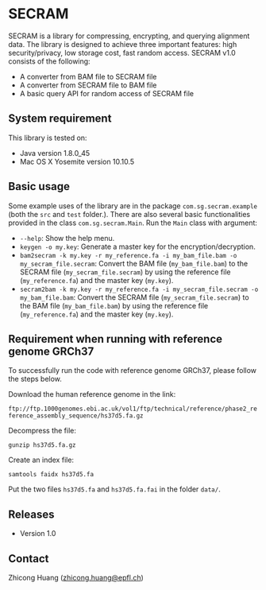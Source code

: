 # SECRAM
SECRAM is a library for compressing, encrypting, and querying alignment data. The library is designed to achieve three important features: high security/privacy, low storage cost, fast random access. SECRAM v1.0 consists of the following:
  * A converter from BAM file to SECRAM file
  * A converter from SECRAM file to BAM file
  * A basic query API for random access of SECRAM file

## System requirement
This library is tested on:
  * Java version 1.8.0_45
  * Mac OS X Yosemite version 10.10.5

## Basic usage
Some example uses of the library are in the package `com.sg.secram.example` (both the `src` and `test` folder.). There are also several basic functionalities provided in the class `com.sg.secram.Main`. Run the `Main` class with argument:

  * `--help`: Show the help menu.
  * `keygen -o my.key`: Generate a master key for the encryption/decryption.
  * `bam2secram -k my.key -r my_reference.fa -i my_bam_file.bam -o my_secram_file.secram`: Convert the BAM file (`my_bam_file.bam`) to the SECRAM file (`my_secram_file.secram`) by using the reference file (`my_reference.fa`) and the master key (`my.key`).
  * `secram2bam -k my.key -r my_reference.fa -i my_secram_file.secram -o my_bam_file.bam`: Convert the SECRAM file (`my_secram_file.secram`) to the BAM file (`my_bam_file.bam`) by using the reference file (`my_reference.fa`) and the master key (`my.key`).

## Requirement when running with reference genome GRCh37
To successfully run the code with reference genome GRCh37, please follow the steps below.

Download the human reference genome in the link:

`ftp://ftp.1000genomes.ebi.ac.uk/vol1/ftp/technical/reference/phase2_reference_assembly_sequence/hs37d5.fa.gz`

Decompress the file:

`gunzip hs37d5.fa.gz`

Create an index file:

`samtools faidx hs37d5.fa`

Put the two files `hs37d5.fa` and `hs37d5.fa.fai` in the folder `data/`.


## Releases
  * Version 1.0

## Contact
Zhicong Huang (zhicong.huang@epfl.ch)

